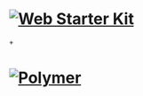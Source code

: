 # [![Web Starter Kit](https://cloud.githubusercontent.com/assets/170270/3343034/ceef6e92-f899-11e3-96b9-5d9d69d97a00.png)](https://github.com/google/web-starter-kit/releases/latest)

``` + ```

# [![Polymer](http://www.polymer-project.org/images/logos/p-logo.svg)](https://github.com/polymer)

